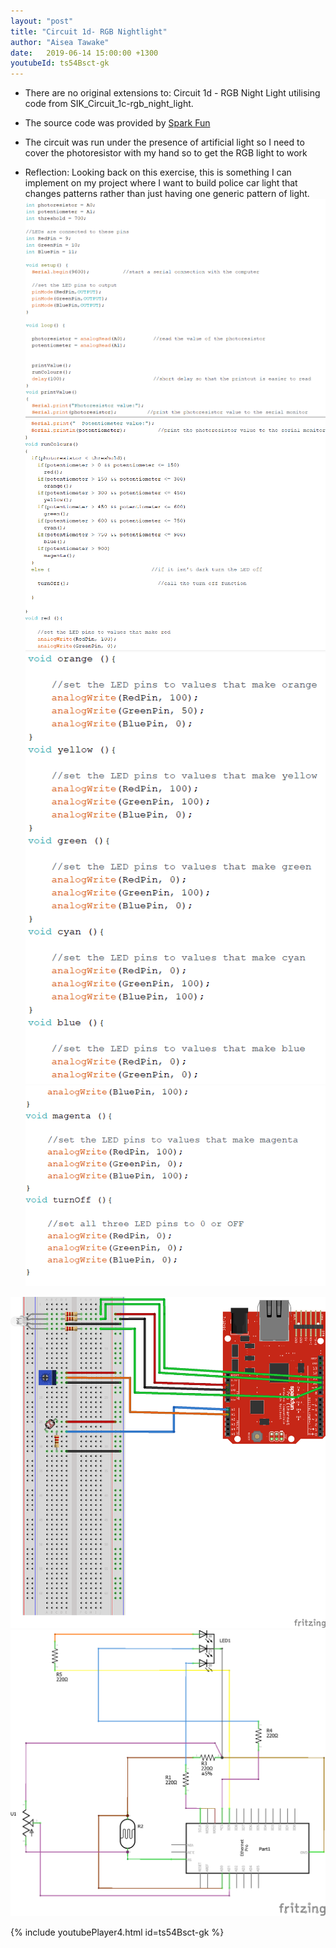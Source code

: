 ```yaml
---
layout: "post"
title: "Circuit 1d- RGB Nightlight"
author: "Aisea Tawake"
date:   2019-06-14 15:00:00 +1300
youtubeId: ts54Bsct-gk
---
```


* There are no original extensions to: Circuit 1d - RGB Night Light utilising code from SIK_Circuit_1c-rgb_night_light.

* The source code was provided by [Spark Fun](https://learn.sparkfun.com/tutorials/sparkfun-inventors-kit-experiment-guide---v40/circuit-1d-rgb-night-light)
   
* The circuit was run under the presence of artificial light so I need to cover the photoresistor with my hand so to get the RGB light to work

* Reflection: Looking back on this exercise, this is something I can implement on my project where I want to build police car light that changes patterns rather than just having
one generic pattern of light.
![alt text](https://raw.githubusercontent.com/tawaab1/portfolio-images/master/Embedded%20Systems%20Portfolio/images/d4.png "image")
![alt text](https://raw.githubusercontent.com/tawaab1/portfolio-images/master/Embedded%20Systems%20Portfolio/images/d41.png "image")
![alt text](https://raw.githubusercontent.com/tawaab1/portfolio-images/master/Embedded%20Systems%20Portfolio/images/d42.png "image")
![alt text](https://raw.githubusercontent.com/tawaab1/portfolio-images/master/Embedded%20Systems%20Portfolio/images/d43.png "image")

![alt text](https://raw.githubusercontent.com/tawaab1/portfolio-images/master/Embedded%20Systems%20Portfolio/images/c4.png "image")
![alt text](https://raw.githubusercontent.com/tawaab1/portfolio-images/master/Embedded%20Systems%20Portfolio/images/c4a.png "image")

{% include youtubePlayer4.html id=ts54Bsct-gk %}
